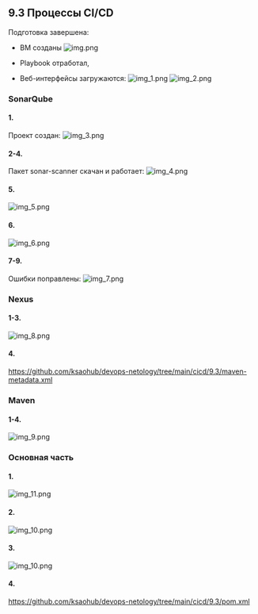 ## 9.3 Процессы CI/CD

Подготовка завершена:
- ВМ созданы ![img.png](pic/img.png)

- Playbook отработал,

- Веб-интерфейсы загружаются: 
![img_1.png](pic/img_1.png) 
![img_2.png](pic/img_2.png) 

### SonarQube

#### 1.

Проект создан: ![img_3.png](pic/img_3.png)

#### 2-4.

Пакет sonar-scanner скачан и работает: ![img_4.png](pic/img_4.png)

#### 5.

![img_5.png](pic/img_5.png)

#### 6.

![img_6.png](pic/img_6.png)

#### 7-9.

Ошибки поправлены: ![img_7.png](pic/img_7.png)


### Nexus

#### 1-3.

![img_8.png](pic/img_8.png)

#### 4.

https://github.com/ksaohub/devops-netology/tree/main/cicd/9.3/maven-metadata.xml


### Maven

#### 1-4.

![img_9.png](pic/img_9.png)


### Основная часть

#### 1.

![img_11.png](pic/img_11.png)

#### 2.

![img_10.png](pic/img_12.png)

#### 3.

![img_10.png](pic/img_13.png)

#### 4.

https://github.com/ksaohub/devops-netology/tree/main/cicd/9.3/pom.xml